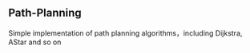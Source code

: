 ## Path-Planning

Simple implementation of path planning algorithms，including Dijkstra, AStar and so on
